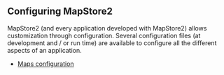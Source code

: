 ## Configuring MapStore2

MapStore2 (and every application developed with MapStore2) allows customization through configuration.
Several configuration files (at development and / or run time) are available to configure all the different aspects of an application.

 * [Maps configuration](maps-configuration)